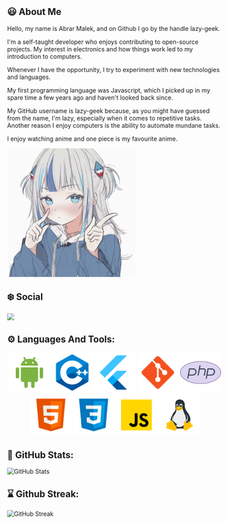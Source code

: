 ## :smiley: About Me

Hello, my name is Abrar Malek, and on Github I go by the handle lazy-geek.

I'm a self-taught developer who enjoys contributing to open-source projects.
My interest in electronics and how things work led to my introduction to computers.

Whenever I have the opportunity, I try to experiment with new technologies and languages.

My first programming language was Javascript, which I picked up in my spare time a few years ago and haven't looked back since.

My GitHub username is lazy-geek because, as you might have guessed from the name, I'm lazy, especially when it comes to repetitive tasks. Another reason I enjoy computers is the ability to automate mundane tasks.

I enjoy watching anime and one piece is my favourite anime.

<img src="assets/12.gif" alt="anime gif" width="300"/>

## :snowflake: Social

[![](https://img.shields.io/badge/-abrar-blue?style=for-the-badge&logo=linkedin&logoColor=white&linl=https://www.linkedin.com/in/abrar-malek-79280a215)](https://www.linkedin.com/in/abrar-malek-79280a215)


## :gear: Languages And Tools:

<div align="center">
<img src="assets/icons8-android-os.svg" alt="android" width="96"/>
<img src="assets/icons8-c++.svg" alt="c plus plus" width="96"/>
<img src="assets/icons8-flutter.svg" alt="flutter" width="96"/>
<img src="assets/icons8-git.svg" alt="git" width="96"/>
<img src="assets/icons8-php.svg" alt="php" width="96"/>
<img src="assets/icons8-html-5.svg" alt="html5" width="96"/>
<img src="assets/icons8-css3.svg" alt="css3" width="96"/>
<img src="assets/icons8-javascript.svg" alt="javascript" width="96"/>
<img src="assets/icons8-linux-96.png" alt="linux" width="96"/>
</div>

## :rocket: GitHub Stats:

<!-- <div align="center"> -->

![GitHub Stats](https://github-readme-stats.vercel.app/api?username=lazy-geek&count_private=true&show_icons=true&theme=tokyonight&hide_border=true&bg_color=292d3e)

<!-- </div> -->

## :hourglass: Github Streak:

<!-- <div align="center"> -->

![GitHub Streak](https://github-readme-streak-stats.herokuapp.com/?user=lazy-geek&theme=tokyonight&hide_border=true&background=292D3E)

<!-- </div> -->

